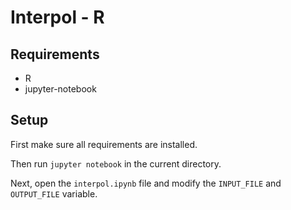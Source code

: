 # Interpol - R

## Requirements

- R
- jupyter-notebook

## Setup

First make sure all requirements are installed.

Then run `jupyter notebook` in the current directory.

Next, open the `interpol.ipynb` file and modify the `INPUT_FILE` and `OUTPUT_FILE`
variable.
